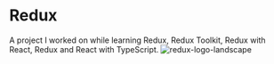 # Redux
A project I worked on while learning Redux, Redux Toolkit, Redux with React, Redux and React with TypeScript.
![redux-logo-landscape](https://github.com/daha40/Redux/assets/64675525/87ca0d32-ad87-4dcb-a545-274758603999)
